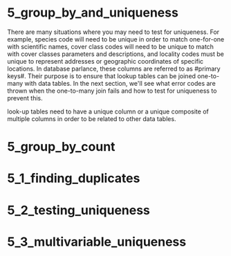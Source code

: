 

# 5_group_by_and_uniqueness

There are many situations where you may need to test for uniqueness. For example, species code will need to be unique in order to match one-for-one with scientific names, cover class codes will need to be unique to match with cover classes parameters and descriptions, and locality codes must be unique to represent addresses or geographic coordinates of specific locations. In database parlance, these columns are referred to as #primary keys#. Their purpose is to ensure that lookup tables can be joined one-to-many with data tables. In the next section, we'll see what error codes are thrown when the one-to-many join fails and how to test for uniqueness to prevent this.




look-up tables need to have a unique column or a unique composite of multiple columns in order to be related to other data tables.  

# 5_group_by_count
    
# 5_1_finding_duplicates 
    
# 5_2_testing_uniqueness

# 5_3_multivariable_uniqueness